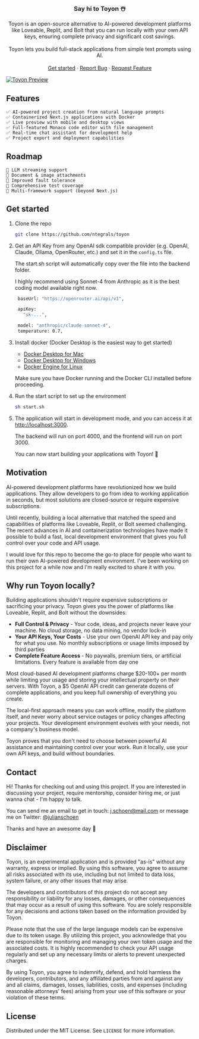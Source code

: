 <a name="readme-top"></a>

<div align="center">

<h3 align="center">Say hi to Toyon ☃️</h3>

  <p align="center">
    Toyon is an open-source alternative to AI-powered development platforms like Loveable, Replit, and Bolt that you can run locally with your own API keys, ensuring complete privacy and significant cost savings. 
    <br />
    <br />
    Toyon lets you build full-stack applications from simple text prompts using AI.
    <br />
    <br />
    <a href="#get-started">Get started</a>
    ·
    <a href="https://github.com/ntegrals/Toyon/issues/new?assignees=&labels=bug&projects=&template=bug_report.md&title=">Report Bug</a>
    ·
    <a href="https://github.com/ntegrals/Toyon/issues/new?assignees=&labels=enhancement&projects=&template=feature_request.md&title=">Request Feature</a>

  </p>
</div>
<a href="https://github.com/ntegrals/Toyon">
    <img src=".assets/preview.png" alt="Toyon Preview">
  </a>

## Features

    ✅ AI-powered project creation from natural language prompts
    ✅ Containerized Next.js applications with Docker
    ✅ Live preview with mobile and desktop views
    ✅ Full-featured Monaco code editor with file management
    ✅ Real-time chat assistant for development help
    ✅ Project export and deployment capabilities

## Roadmap

    🔄 LLM streaming support
    🔄 Document & image attachments
    🔄 Improved fault tolerance
    🔄 Comprehensive test coverage
    🔄 Multi-framework support (beyond Next.js)

## Get started

1. Clone the repo

   ```sh
   git clone https://github.com/ntegrals/toyon
   ```

2. Get an API Key from any OpenAI sdk compatible provider (e.g. OpenAI, Claude, Ollama, OpenRouter, etc.) and set it in the `config.ts` file.

   The start.sh script will automatically copy over the file into the backend folder.

   I highly recommend using Sonnet-4 from Anthropic as it is the best coding model available right now.

   ```sh
    baseUrl: "https://openrouter.ai/api/v1",

    apiKey:
      "sk-...",

    model: "anthropic/claude-sonnet-4",
    temperature: 0.7,
   ```

3. Install docker (Docker Desktop is the easiest way to get started)

   - [Docker Desktop for Mac](https://www.docker.com/products/docker-desktop/)
   - [Docker Desktop for Windows](https://www.docker.com/products/docker-desktop/)
   - [Docker Engine for Linux](https://docs.docker.com/engine/install/)

   Make sure you have Docker running and the Docker CLI installed before proceeding.

4. Run the start script to set up the environment

   ```sh
   sh start.sh
   ```

5. The application will start in development mode, and you can access it at [http://localhost:3000](http://localhost:3000).

   The backend will run on port 4000, and the frontend will run on port 3000.

   You can now start building your applications with Toyon! 🥳

<!-- ## Demo

You can test the Toyon here: [https://Toyon.ai](https://Toyon.ai) -->

## Motivation

AI-powered development platforms have revolutionized how we build applications. They allow developers to go from idea to working application in seconds, but most solutions are closed-source or require expensive subscriptions.

Until recently, building a local alternative that matched the speed and capabilities of platforms like Loveable, Replit, or Bolt seemed challenging. The recent advances in AI and containerization technologies have made it possible to build a fast, local development environment that gives you full control over your code and API usage.

I would love for this repo to become the go-to place for people who want to run their own AI-powered development environment. I've been working on this project for a while now and I'm really excited to share it with you.

## Why run Toyon locally?

Building applications shouldn't require expensive subscriptions or sacrificing your privacy. Toyon gives you the power of platforms like Loveable, Replit, and Bolt without the downsides:

- **Full Control & Privacy** - Your code, ideas, and projects never leave your machine. No cloud storage, no data mining, no vendor lock-in
- **Your API Keys, Your Costs** - Use your own OpenAI API key and pay only for what you use. No monthly subscriptions or usage limits imposed by third parties
- **Complete Feature Access** - No paywalls, premium tiers, or artificial limitations. Every feature is available from day one

Most cloud-based AI development platforms charge $20-100+ per month while limiting your usage and storing your intellectual property on their servers. With Toyon, a $5 OpenAI API credit can generate dozens of complete applications, and you keep full ownership of everything you create.

The local-first approach means you can work offline, modify the platform itself, and never worry about service outages or policy changes affecting your projects. Your development environment evolves with your needs, not a company's business model.

Toyon proves that you don't need to choose between powerful AI assistance and maintaining control over your work. Run it locally, use your own API keys, and build without boundaries.

## Contact

Hi! Thanks for checking out and using this project. If you are interested in discussing your project, require mentorship, consider hiring me, or just wanna chat - I'm happy to talk.

You can send me an email to get in touch: j.schoen@mail.com or message me on Twitter: [@julianschoen](https://twitter.com/julianschoen)

Thanks and have an awesome day 👋

## Disclaimer

Toyon, is an experimental application and is provided "as-is" without any warranty, express or implied. By using this software, you agree to assume all risks associated with its use, including but not limited to data loss, system failure, or any other issues that may arise.

The developers and contributors of this project do not accept any responsibility or liability for any losses, damages, or other consequences that may occur as a result of using this software. You are solely responsible for any decisions and actions taken based on the information provided by Toyon.

Please note that the use of the large language models can be expensive due to its token usage. By utilizing this project, you acknowledge that you are responsible for monitoring and managing your own token usage and the associated costs. It is highly recommended to check your API usage regularly and set up any necessary limits or alerts to prevent unexpected charges.

By using Toyon, you agree to indemnify, defend, and hold harmless the developers, contributors, and any affiliated parties from and against any and all claims, damages, losses, liabilities, costs, and expenses (including reasonable attorneys' fees) arising from your use of this software or your violation of these terms.

<!-- LICENSE -->

## License

Distributed under the MIT License. See `LICENSE` for more information.
